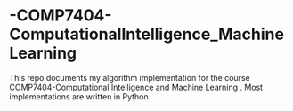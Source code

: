 # -COMP7404-ComputationalIntelligence_MachineLearning
This repo documents my algorithm implementation for the course COMP7404-Computational Intelligence and Machine Learning . Most implementations are written in Python
